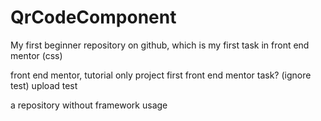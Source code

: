 # QrCodeComponent
My first beginner repository on github, which is my first task in front end mentor (css)

front end mentor, tutorial only project 
first front end mentor task?
(ignore test)
upload test

a repository without framework usage
